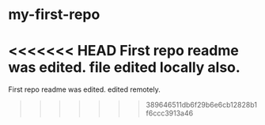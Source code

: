 # my-first-repo

<<<<<<< HEAD
First repo readme was edited. file edited locally also.
=======
First repo readme was edited. edited remotely.

>>>>>>> 389646511db6f29b6e6cb12828b1f6ccc3913a46
